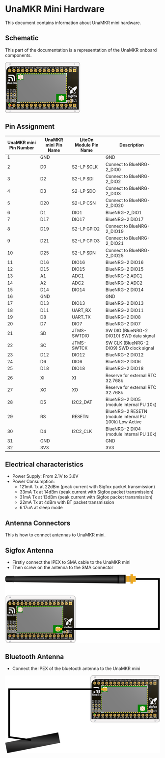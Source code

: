 # UnaMKR Mini Hardware

This document contains information about UnaMKR mini hardware.

## Schematic

This part of the documentation is a representation of the UnaMKR onboard components.

![alt_text](img/unamkr-mini-hw-schematics.png)

## Pin Assignment

| UnaMKR mini Pin Number | UnaMKR mini Pin Name | LiteOn Module Pin Name  | Description |
| --- | --- | --- | --- |
| 1 | GND |   | GND |
| 2 | D0 | S2-LP SCLK | Connect to BlueNRG-2\_DIO0 |
| 3 | D2 | S2-LP SDI | Connect to BlueNRG-2\_DIO2 |
| 4 | D3 | S2-LP SDO | Connect to BlueNRG-2\_DIO3 |
| 5 | D20 | S2-LP CSN | Connect to BlueNRG-2\_DIO20 |
| 6 | D1 | DIO1 | BlueNRG-2\_DIO1 |
| 7 | D17 | DIO17 | BlueNRG-2 DIO17 |
| 8 | D19 | S2-LP GPIO2 | Connect to BlueNRG-2\_DIO19 |
| 9 | D21 | S2-LP GPIO3 | Connect to BlueNRG-2\_DIO21 |
| 10 | D25 | S2-LP SDN | Connect to BlueNRG-2\_DIO25 |
| 11 | D16 | DIO16 | BlueNRG-2 DIO16 |
| 12 | D15 | DIO15 | BlueNRG-2 DIO15 |
| 13 | A1 | ADC1 | BlueNRG-2 ADC1 |
| 14 | A2 | ADC2 | BlueNRG-2 ADC2 |
| 15 | D14 | DIO14 | BlueNRG-2 DIO14 |
| 16 | GND |   | GND |
| 17 | D13 | DIO13 | BlueNRG-2 DIO13 |
| 18 | D11 | UART\_RX | BlueNRG-2 DIO11 |
| 19 | D8 | UART\_TX | BlueNRG-2 DIO8 |
| 20 | D7 | DIO7 | BlueNRG-2 DIO7 |
| 21 | SD | JTMS-SWTDIO | SW DIO (BlueNRG-2 DIO10) SWD data signal |
| 22 | SC | JTMS-SWTCK | SW CLK (BlueNRG-2 DIO9) SWD clock signal |
| 23 | D12 | DIO12 | BlueNRG-2 DIO12 |
| 24 | D6 | DIO6 | BlueNRG-2 DIO6 |
| 25 | D18 | DIO18 | BlueNRG-2 DIO18 |
| 26 | XI | XI | Reserve for external RTC 32.768k |
| 27 | XO | XO | Reserve for external RTC 32.768k |
| 28 | D5 | I2C2\_DAT | BlueNRG-2 DIO5 (module internal PU 10k) |
| 29 | RS | RESETN | BlueNRG-2 RESETN (module internal PU 100k) Low Active |
| 30 | D4 | I2C2\_CLK | BlueNRG-2 DIO4 (module internal PU 10k) |
| 31 | GND |   | GND |
| 32 | 3V3 |   | 3V3 |

## Electrical characteristics
- Power Supply: From 2.1V to 3.6V
- Power Consumption:
	- 121mA Tx at 22dBm (peak current with Sigfox packet transmission) 
	- 33mA Tx at 14dBm (peak current with Sigfox packet transmission) 
	- 31mA Tx at 13dBm (peak current with Sigfox packet transmission) 
	- 22mA Tx at 4dBm with BT packet transmission 
	- 6.17uA at sleep mode


## Antenna Connectors

This is how to connect antennas to UnaMKR mini.

## Sigfox Antenna

* Firstly connect the IPEX to SMA cable to the UnaMKR mini
* Then screw on the antenna to the SMA connector

![alt_text](img/unamkr-mini-antenna-sigfox.png ":size=500")

## Bluetooth Antenna

* Connect the IPEX of the bluetooth antenna to the UnaMKR mini

![alt_text](img/unamkr-mini-antenna-ble.png ":size=500")
